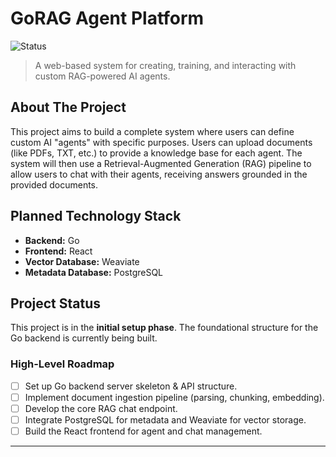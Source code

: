 # GoRAG Agent Platform

![Status](https://img.shields.io/badge/status-work%20in%20progress-yellow)

> A web-based system for creating, training, and interacting with custom RAG-powered AI agents.

## About The Project

This project aims to build a complete system where users can define custom AI "agents" with specific purposes. Users can upload documents (like PDFs, TXT, etc.) to provide a knowledge base for each agent. The system will then use a Retrieval-Augmented Generation (RAG) pipeline to allow users to chat with their agents, receiving answers grounded in the provided documents.

## Planned Technology Stack

* **Backend:** Go
* **Frontend:** React
* **Vector Database:** Weaviate
* **Metadata Database:** PostgreSQL

## Project Status

This project is in the **initial setup phase**. The foundational structure for the Go backend is currently being built.

### High-Level Roadmap

-   [ ] Set up Go backend server skeleton & API structure.
-   [ ] Implement document ingestion pipeline (parsing, chunking, embedding).
-   [ ] Develop the core RAG chat endpoint.
-   [ ] Integrate PostgreSQL for metadata and Weaviate for vector storage.
-   [ ] Build the React frontend for agent and chat management.

---

